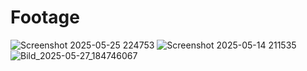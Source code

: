 # Footage

![Screenshot 2025-05-25 224753](https://github.com/user-attachments/assets/d18b7a6a-5a5d-43d2-9011-8654b9553cbf)
![Screenshot 2025-05-14 211535](https://github.com/user-attachments/assets/2948ee09-d669-401d-95ce-1fc08937e17a)
![Bild_2025-05-27_184746067](https://github.com/user-attachments/assets/5d21484e-9d9b-4e1b-866e-e16ee7b73d6b)

